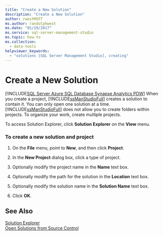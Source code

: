 ```yaml
---
title: "Create a New Solution"
description: "Create a New Solution"
author: rwestMSFT
ms.author: randolphwest
ms.date: "01/19/2017"
ms.service: sql-server-management-studio
ms.topic: how-to
ms.collection:
  - data-tools
helpviewer_keywords:
  - "solutions [SQL Server Management Studio], creating"
---
```

# Create a New Solution
[!INCLUDE[SQL Server Azure SQL Database Synapse Analytics PDW](../includes/applies-to-version/sql-asdb-asdbmi-asa-pdw.md)]
When you create a project, [!INCLUDE[ssManStudioFull](../includes/ssmanstudiofull-md.md)] creates a solution to contain it. You can only open one solution at a time. [!INCLUDE[ssManStudioFull](../includes/ssmanstudiofull-md.md)] does not allow you to create folders within projects. To organize your work, create multiple projects.  
  
To access Solution Explorer, click **Solution Explorer** on the **View** menu.  
  
### To create a new solution and project  
  
1.  On the **File** menu, point to **New**, and then click **Project**.  
  
2.  In the **New Project** dialog box, click a type of project.  
  
3.  Optionally modify the project name in the **Name** text box.  
  
4.  Optionally modify the path for the solution in the **Location** text box.  
  
5.  Optionally modify the solution name in the **Solution Name** text box.  
  
6.  Click **OK**.  
  
## See Also  
[Solution Explorer](solution-explorer.md)  
[Open Solutions from Source Control](/azure-data-studio/source-control)  
